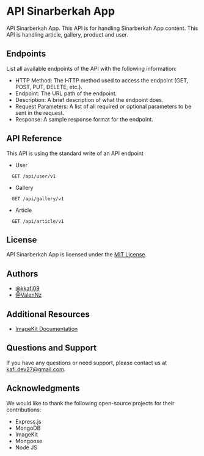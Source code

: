 
# API Sinarberkah App 
API Sinarberkah App. This API is for handling Sinarberkah App content. This API is handling article, gallery, product and user.

## Endpoints
List all available endpoints of the API with the following information:

- HTTP Method: The HTTP method used to access the endpoint (GET, POST, PUT, DELETE, etc.).
- Endpoint: The URL path of the endpoint.
- Description: A brief description of what the endpoint does.
- Request Parameters: A list of all required or optional parameters to be sent in the request.
- Response: A sample response format for the endpoint.

## API Reference
This API is using the standard write of an API endpoint

- User
```http
  GET /api/user/v1
```

- Gallery 
```http
  GET /api/gallery/v1
```

- Article 
```http
  GET /api/article/v1
```


## License
API Sinarberkah App is licensed under the [MIT License](https://github.com/kkafi09/api-sinarberkah-app/blob/main/LICENSE).

## Authors
- [@kkafi09](https://github.com/kkafi09)
- [@ValenNz](https://github.com/ValenNz)

## Additional Resources
- [ImageKit Documentation](https://github.com/imagekit-developer/imagekit-nodejs)

## Questions and Support
If you have any questions or need support, please contact us at kafi.dev27@gmail.com.

## Acknowledgments
We would like to thank the following open-source projects for their contributions:

- Express.js
- MongoDB
- ImageKit
- Mongoose
- Node JS
